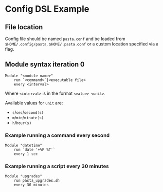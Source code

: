 # Config DSL Example

## File location
Config file should be named `pasta.conf` and be loaded from `$HOME/.config/pasta`, `$HOME/.pasta.conf` or a custom location specified via a flag.

## Module syntax iteration 0

```
Module "<module name>" 
	run `<command>`|<executable file>
	every <interval>
```

Where `<interval>` is in the format `<value> <unit>`. 

Available values for `unit` are:

+ `s`/`sec`/`second(s)`
+ `m`/`min`/`minute(s)`
+ `h`/`hour(s)`

### Example running a command every second

```
Module "datetime"
    run `date '+%F %T'`
    every 1 sec
```

### Example running a script every 30 minutes
```
Module "upgrades"
    run pasta_upgrades.sh
    every 30 minutes
```
